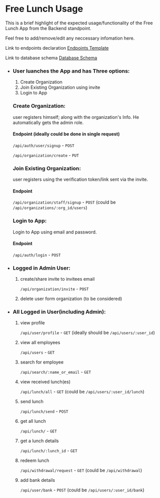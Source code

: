 # Free Lunch Usage

This is a brief highlight of the expected usage/functionality of the Free Lunch App from the Backend standpoint.

Feel free to add/remove/edit any neccessary infomation here.

Link to endpoints declaration
[Endpoints Template](https://benrobo.notion.site/benrobo/Free-Lunch-Endpoint-9ffcb74dfe274c968fa412553e015791)

Link to database schema
[Database Schema](https://drawsql.app/teams/benrobo/diagrams/free-lunch)

- ### User luanches the App and has Three options:

  1. Create Organization
  2. Join Existing Organization using invite
  3. Login to App

  ### Create Organization:

  user registers himself; along with the organization's Info. He automatically gets the admin role.

  #### Endpoint (ideally could be done in single request)

  `/api/auth/user/signup` - `POST`

  `/api/organization/create` - `PUT`

  ### Join Existing Organization:

  user registers using the verification token/link sent via the invite.

  #### Endpoint

  `/api/organization/staff/signup` - `POST` (could be `/api/organizations/:org_id/users`)

  ### Login to App:

  Login to App using email and password.

  #### Endpoint

  `/api/auth/login` - `POST`

- ### Logged in Admin User:

  1. create/share invite to invitees email

     `/api/organization/invite` - `POST`

  2. delete user form organization (to be considered)

- ### All Logged in User(including Admin):

  1. view profile

     `/api/user/profile` - `GET` (ideally should be `/api/users/:user_id`)

  2. view all employees

     `/api/users` - `GET`

  3. search for employee

     `/api/search/:name_or_email` - `GET`

  4. view received lunch(es)

     `/api/lunch/all` - `GET` (could be `/api/users/:user_id/lunch`)

  5. send lunch

     `/api/lunch/send` - `POST`

  6. get all lunch

     `/api/lunch/` - `GET`

  7. get a lunch details

     `/api/lunch/:lunch_id` - `GET`

  8. redeem lunch

     `/api/withdrawal/request` - `GET` (could be `/api/withdrawal`)

  9. add bank details

     `/api/user/bank` - `POST` (could be `/api/users/:user_id/bank`)

